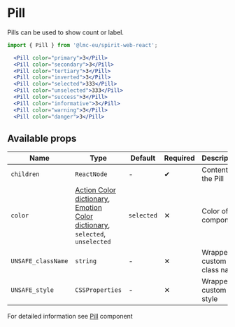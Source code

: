 # Pill

Pills can be used to show count or label.

```jsx
import { Pill } from '@lmc-eu/spirit-web-react';
```

```jsx
  <Pill color="primary">3</Pill>
  <Pill color="secondary">3</Pill>
  <Pill color="tertiary">3</Pill>
  <Pill color="inverted">3</Pill>
  <Pill color="selected">333</Pill>
  <Pill color="unselected">333</Pill>
  <Pill color="success">3</Pill>
  <Pill color="informative">3</Pill>
  <Pill color="warning">3</Pill>
  <Pill color="danger">3</Pill>
```

## Available props

| Name               | Type                                                                                                                | Default    | Required | Description               |
| ------------------ | ------------------------------------------------------------------------------------------------------------------- | ---------- | -------- | ------------------------- |
| `children`         | `ReactNode`                                                                                                         | -          | ✔        | Content of the Pill       |
| `color`            | [Action Color dictionary][dictionary-color], [Emotion Color dictionary][dictionary-color], `selected`, `unselected` | `selected` | ✕        | Color of the component    |
| `UNSAFE_className` | `string`                                                                                                            | -          | ✕        | Wrapper custom class name |
| `UNSAFE_style`     | `CSSProperties`                                                                                                     | -          | ✕        | Wrapper custom style      |

For detailed information see [Pill](https://github.com/lmc-eu/spirit-design-system/blob/main/packages/web/src/scss/components/Pill/README.md) component

[dictionary-color]: https://github.com/lmc-eu/spirit-design-system/tree/main/docs/DICTIONARIES.md#color
